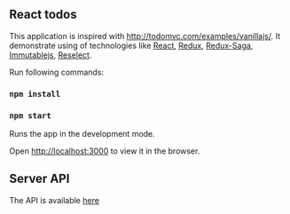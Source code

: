 ## React todos
This application is inspired with http://todomvc.com/examples/vanillajs/.  It demonstrate using of technologies like 
[React](https://reactjs.org/), [Redux](https://redux.js.org/), [Redux-Saga](https://redux-saga.js.org/), [Immutablejs](https://immutable-js.github.io/immutable-js/), [Reselect](https://github.com/reduxjs/reselect).

Run following commands: 

### `npm install`

### `npm start`

Runs the app in the development mode.<br />

Open [http://localhost:3000](http://localhost:3000) to view it in the browser.

##  Server API
The API is available [here](https://github.com/morosystems/todo-be)

